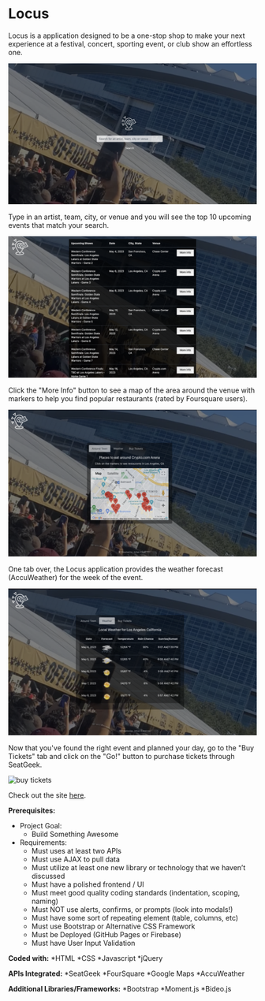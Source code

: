 <h1>Locus</h1>

<p>Locus is a application designed to be a one-stop shop to make your next experience at a festival, concert, sporting event, or club show an effortless one.</p>
<img src="assets/images/project-search.png" alt="initial search home screen">
<p>Type in an artist, team, city, or venue and you will see the top 10 upcoming events that match your search.</p>
<img src="assets/images/project-search-results.png" alt="search results">
<p>Click the "More Info" button to see a map of the area around the venue with markers to help you find popular restaurants (rated by Foursquare users).</p>
<img src="assets/images/project-map-results.png" alt="map results">
<p>One tab over, the Locus application provides the weather forecast (AccuWeather) for the week of the event.</p> 
<img src="assets/images/project-weather-results.png" alt="weather results">
<p>Now that you've found the right event and planned your day, go to the "Buy Tickets" tab and click on the "Go!" button to purchase tickets through SeatGeek.</p> 
<img src="assets/images/project-buy-results.png" alt="buy tickets">

<p>Check out the site <a href="https://locus001.netlify.app" target="_blank">here</a>.

**Prerequisites:**
* Project Goal:
  * Build Something Awesome
* Requirements:
   * Must uses at least two APIs
   * Must use AJAX to pull data
   * Must utilize at least one new library or technology that we haven’t discussed
   * Must have a polished frontend / UI
   * Must meet good quality coding standards (indentation, scoping, naming)
   * Must NOT use alerts, confirms, or prompts (look into modals!)
   * Must have some sort of repeating element (table, columns, etc)
   * Must use Bootstrap or Alternative CSS Framework
   * Must be Deployed (GitHub Pages or Firebase)
   * Must have User Input Validation

**Coded with:**
   *HTML
   *CSS
   *Javascript
   *jQuery 

**APIs Integrated:**
   *SeatGeek 
   *FourSquare
   *Google Maps
   *AccuWeather

**Additional Libraries/Frameworks:**
   *Bootstrap
   *Moment.js
   *Bideo.js
